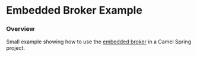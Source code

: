 Embedded Broker Example
=======================

### Overview
Small example showing how to use the [embedded broker](https://github.com/rpmiskin/embedded-broker) in a Camel Spring
project.

